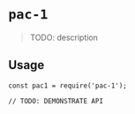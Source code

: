 # `pac-1`

> TODO: description

## Usage

```
const pac1 = require('pac-1');

// TODO: DEMONSTRATE API
```
